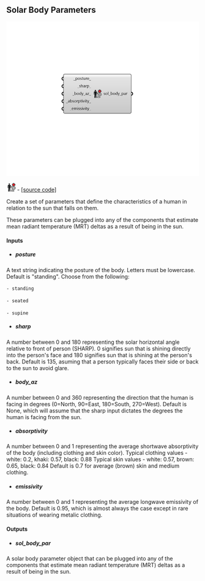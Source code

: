 ## Solar Body Parameters

![](../../images/components/Solar_Body_Parameters.png)

![](../../images/icons/Solar_Body_Parameters.png) - [[source code]](https://github.com/ladybug-tools/ladybug-grasshopper/blob/master/ladybug_grasshopper/src//LB%20Solar%20Body%20Parameters.py)


Create a set of parameters that define the characteristics of a human in relation to the sun that falls on them. 

These parameters can be plugged into any of the components that estimate mean radiant temperature (MRT) deltas as a result of being in the sun. 



#### Inputs
* ##### posture 
A text string indicating the posture of the body. Letters must be lowercase. Default is "standing". Choose from the following: 

    - standing

    - seated

    - supine
* ##### sharp 
A number between 0 and 180 representing the solar horizontal angle relative to front of person (SHARP). 0 signifies sun that is shining directly into the person's face and 180 signifies sun that is shining at the person's back. Default is 135, asuming that a person typically faces their side or back to the sun to avoid glare. 
* ##### body_az 
A number between 0 and 360 representing the direction that the human is facing in degrees (0=North, 90=East, 180=South, 270=West). Default is None, which will assume that the sharp input dictates the degrees the human is facing from the sun. 
* ##### absorptivity 
A number between 0 and 1 representing the average shortwave absorptivity of the body (including clothing and skin color). Typical clothing values - white: 0.2, khaki: 0.57, black: 0.88 Typical skin values - white: 0.57, brown: 0.65, black: 0.84 Default is 0.7 for average (brown) skin and medium clothing. 
* ##### emissivity 
A number between 0 and 1 representing the average longwave emissivity of the body.  Default is 0.95, which is almost always the case except in rare situations of wearing metalic clothing. 

#### Outputs
* ##### sol_body_par
A solar body parameter object that can be plugged into any of the components that estimate mean radiant temperature (MRT) deltas as a result of being in the sun. 